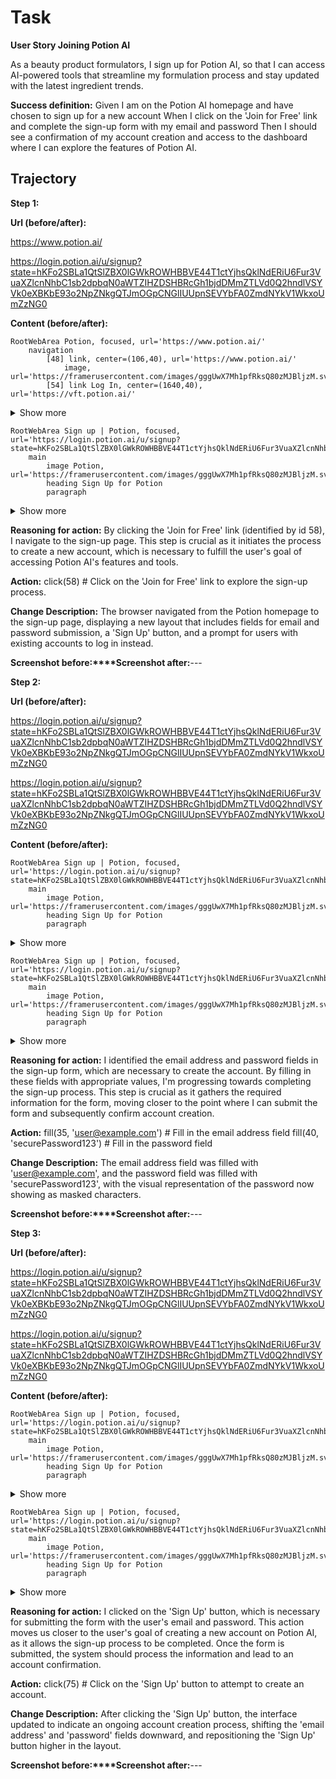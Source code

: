# Task

**User Story Joining Potion AI**

As a beauty product formulators,
I sign up for Potion AI,
so that I can access AI-powered tools that streamline my formulation process and stay updated with the latest ingredient trends.

**Success definition:** Given I am on the Potion AI homepage and have chosen to sign up for a new account
When I click on the 'Join for Free' link and complete the sign-up form with my email and password
Then I should see a confirmation of my account creation and access to the dashboard where I can explore the features of Potion AI.

## Trajectory

**Step 1:**

**Url (before/after):** 

https://www.potion.ai/

https://login.potion.ai/u/signup?state=hKFo2SBLa1QtSlZBX0lGWkROWHBBVE44T1ctYjhsQklNdERiU6Fur3VuaXZlcnNhbC1sb2dpbqN0aWTZIHZDSHBRcGh1bjdDMmZTLVd0Q2hndlVSYVk0eXBKbE93o2NpZNkgQTJmOGpCNGlIUUpnSEVYbFA0ZmdNYkV1WkxoUmZzNG0

**Content (before/after):** 

```
RootWebArea Potion, focused, url='https://www.potion.ai/'
	navigation
		[48] link, center=(106,40), url='https://www.potion.ai/'
			image, url='https://framerusercontent.com/images/gggUwX7Mh1pfRksQ80zMJBljzM.svg'
		[54] link Log In, center=(1640,40), url='https://vft.potion.ai/'
```
<details><summary>Show more</summary>

```
			paragraph
		[58] link Join for Free, center=(1773,40), url='https://vft.potion.ai/signup'
			paragraph
	paragraph
		StaticText Want to know which ingredients are inside the latest beauty product launches? Join Potion to get access to our bi-weekly newsletter!
	banner
		image, url='https://framerusercontent.com/images/B7vzzgBZI8SDEH4mu13TgsXwc.png?scale-down-to=2048'
		heading From brainstorm to bench faster than ever before
		heading Search for ingredients and turn benchmarks into starting formulas—powered by AI
		[78] link Join for Free, center=(960,631), url='https://vft.potion.ai/signup'
			paragraph
	list
		listitem
			image, url='https://framerusercontent.com/images/01QytJ02qlBzo7LUQLCtKJEA.png?scale-down-to=512'
		listitem
			image, url='https://framerusercontent.com/images/fKYzjhcnwozLAdrCuWAjW1z01Yo.png?scale-down-to=512'
		listitem
			image, url='https://framerusercontent.com/images/JGOtOSeupg7TQLyKvVhPF0kLZOU.png?scale-down-to=512'
		listitem
			image, url='https://framerusercontent.com/images/ohY8Ezp1yQElT0NV7rWIgQw3GE.png?scale-down-to=512'
		listitem
			image, url='https://framerusercontent.com/images/QQLhUVCqkAotX18nZBaWNEuDTk.png'
		listitem
			image, url='https://framerusercontent.com/images/urEnNFqbpMqYfPFAWk84KKMjhI.png?scale-down-to=512'
		listitem
			image, url='https://framerusercontent.com/images/oxNe7JjZyHV9QClrUdOiDev1aTQ.png'
		listitem
			image, url='https://framerusercontent.com/images/zzCeJctofw6Tkuyp6FRegutgU.png?scale-down-to=512'
		listitem
			image, url='https://framerusercontent.com/images/lXXUncbQCq5YmERvUKXjIxPTc.webp?scale-down-to=512'
		listitem
			image, url='https://framerusercontent.com/images/SXhC6HlUAs7xlngMPQXRU4AbSA.png?scale-down-to=512'
		listitem
			image, url='https://framerusercontent.com/images/krzs8teaPsxIlYMCjzZ5cMXwW8U.png?scale-down-to=512'
		listitem
			image, url='https://framerusercontent.com/images/YMjrEqficbL7sQNYFUUw3l4GDrc.svg?scale-down-to=512'
		listitem
			image, url='https://framerusercontent.com/images/dgfWqWpGSWZVRns5hR7MfCzHQJI.png?scale-down-to=512'
		listitem
			image, url='https://framerusercontent.com/images/vQCQGADYm1UFKI3XC3ZBSaUYu4.png?scale-down-to=512'
		listitem
			image, url='https://framerusercontent.com/images/BaJthcYd9miIY8Sb1LXjIssfK3c.png'
		listitem
			image, url='https://framerusercontent.com/images/pQrwSJsl1MsQrErNFOWq8LBi3vs.png'
		listitem
			image, url='https://framerusercontent.com/images/02wwyENMvJf9dmewm0MTfZUepE.png?scale-down-to=512'
		[153] listitem, center=(398,950)
			image, url='https://framerusercontent.com/images/vYhXOGrRRXRe1pJ0FejyJtMWok.png?scale-down-to=512'
	heading AI Ingredient Search
	[181] li, center=(1461,950)
	[177] li, center=(1330,950)
	[173] li, center=(1205,950)
	[169] li, center=(1047,950)
	[165] li, center=(866,950)
	[161] li, center=(700,950)
	[157] li, center=(534,950)
	paragraph
		StaticText Find ingredients faster, by typing in exactly what you need in natural language
	link See More —>, url='https://www.potion.ai/#ai-powered-search-1'
		paragraph
	heading AI Formula Search
	paragraph
		StaticText Search across thousands of beauty products
		StaticText on the market
	link See More —>, url='https://www.potion.ai/#ai-powered-formula-search-1'
		paragraph
	heading Evaluate Benchmarks
	paragraph
		StaticText Use our 'Deformulator' to deconstruct benchmarks into starter formulas
	link See More —>, url='https://www.potion.ai/#reverse-engineering-1'
		paragraph
	heading Retailer Compliance
	paragraph
		StaticText Screen ingredients and formulas against top retailer standards
	link See More —>, url='https://www.potion.ai/#retailer-compliance-1'
		paragraph
	heading What People Are Saying About Us
	heading Potion is becoming a trusted addition to formulators’ toolkits
	heading Formulators save time and innovate quicker with Potion.
	image, url='https://framerusercontent.com/images/7ybcvh1qeRiuJFhrSxC28nNi49I.png'
	heading Jennifer Cookson
	paragraph
		StaticText Arcaea
	paragraph
		StaticText Ingredient research and competitive analysis that used to take me hours, Potion takes care of in a matter of minutes.
	image, url='https://framerusercontent.com/images/BzEAZcBzGfelR695WPgasoB3sKk.png'
	heading Luciana Coutinho
	paragraph
		StaticText Luluble
	paragraph
		StaticText Potion is now the first place I go when I receive   a product brief and benchmark. I’m thrilled to finally see AI tools that actually help formulators work smarter and faster.
	image, url='https://framerusercontent.com/images/gt93aeqLrWep0QDUaDwc8FUnYQ.png'
	heading Emma Sobel
	paragraph
		StaticText Olaplex
	paragraph
		StaticText Potion will open your eyes to the cosmetic formulation world. I can get context on how ingredients are being used and quickly create my own starter formulas.
	image, url='https://framerusercontent.com/images/5PENNch2bFmqRGdLwoBvTaKaYgE.png'
	heading Aubri Thompson
	paragraph
		StaticText Rebrand Skincare
	paragraph
		StaticText I'm able to discover ingredients that meet my criteria, faster. Finding ingredients I can use that I haven't heard about before—that is success for me.
	heading AI-Powered Ingredient Search
	heading Find the best ingredients faster, by typing in exactly what you need
	heading Search how you think—in natural language.
	image, url='https://framerusercontent.com/images/zqDDa87rG46BbtEZNNKBRHWg.svg'
	heading AI-Powered Formula Search
	heading Search intelligently across thousands of beauty products
	heading Conduct market research in minutes, not hours.
	image, url='https://framerusercontent.com/images/qJko1ogVpK5GNvVSS1KspLoQriw.png'
	heading Evaluate Benchmarks
	heading Use our 'Deformulator' to go from benchmark to starter formula at the speed of light
	heading Enter your INCI list. We’ll find the matching raw materials and blends from our database—the largest index of trade names on the market.
	image, url='https://framerusercontent.com/images/BIidMkY2GJl7OeEa4KFRiMpGPCU.png?scale-down-to=1024'
	heading Retailer Compliance Screener
	heading Screen ingredients and formulas against top retailer compliance standards
	image, url='https://framerusercontent.com/images/wkUB05ijqUMnJBoGJk2b2m1F9Q.jpg'
	image, url='https://framerusercontent.com/images/9fY0W0pgTCddenkeTz84rI3woU.jpg'
	image, url='https://framerusercontent.com/images/GiHah4QBnPOqXkDT06D2fnbHqXQ.png'
	image, url='https://framerusercontent.com/images/m3ftLTghhg9y9YcyyHYwG6fR7SY.jpg?scale-down-to=512'
	image, url='https://framerusercontent.com/images/SEYFSYBtGHAZ9lH2UAizsi1Qck.png?scale-down-to=512'
	heading Who Are We?
	heading Potion is building the future of formulation
	heading We are an AI company based in San Francisco, California. We create tools to help formulators spend less time on the repetitive and mundane, and more time innovating. Potion's technologies are globally patented.
	image, url='https://framerusercontent.com/images/Zv0RBguKOl9Qs0TszNVivcOVdvA.png?scale-down-to=2048'
	contentinfo
		link Potion AI, url='https://www.potion.ai/'
			image, url='https://framerusercontent.com/images/Jlh5rfsHwUAGA3EwrcLF2jgUmC0.svg'
			heading Potion AI
		heading Contact
			link Contact, url='mailto:hello@potion.ai'
		heading LinkedIn
			link LinkedIn, url='https://www.linkedin.com/company/potionai/mycompany/verification/'
		heading Terms & Conditions
			link Terms & Conditions, url='https://www.potion.ai/termsconditions'
		heading Privacy Policy
			link Privacy Policy, url='https://www.potion.ai/privacypolicy'
		heading © Potion AI, Inc. 2024
```
</details>



```
RootWebArea Sign up | Potion, focused, url='https://login.potion.ai/u/signup?state=hKFo2SBLa1QtSlZBX0lGWkROWHBBVE44T1ctYjhsQklNdERiU6Fur3VuaXZlcnNhbC1sb2dpbqN0aWTZIHZDSHBRcGh1bjdDMmZTLVd0Q2hndlVSYVk0eXBKbE93o2NpZNkgQTJmOGpCNGlIUUpnSEVYbFA0ZmdNYkV1WkxoUmZzNG0'
	main
		image Potion, url='https://framerusercontent.com/images/gggUwX7Mh1pfRksQ80zMJBljzM.svg'
		heading Sign Up for Potion
		paragraph
```
<details><summary>Show more</summary>

```
			StaticText Create your account to continue to Potion.
		LabelText
			StaticText Email address
		[35] textbox Email address, center=(960,552), autocomplete=email, contenteditable=True, required, type=text
		LabelText
			StaticText Password
		[40] textbox Password, center=(938,618), autocomplete=new-password, contenteditable=True, required, type=password
		[42] button Show password, center=(1097,618), inner_text=Show password
Show password, type=button
		Iframe Widget containing a Cloudflare security challenge
		[75] button Sign Up, center=(960,776), type=submit
		paragraph
			StaticText Already have an account?
			[78] link Log in, center=(991,828), url='https://login.potion.ai/u/login?state=hKFo2SBLa1QtSlZBX0lGWkROWHBBVE44T1ctYjhsQklNdERiU6Fur3VuaXZlcnNhbC1sb2dpbqN0aWTZIHZDSHBRcGh1bjdDMmZTLVd0Q2hndlVSYVk0eXBKbE93o2NpZNkgQTJmOGpCNGlIUUpnSEVYbFA0ZmdNYkV1WkxoUmZzNG0'
		StaticText OR
		[85] button Continue with Google, center=(960,440), type=submit
```
</details>

**Reasoning for action:** By clicking the 'Join for Free' link (identified by id 58), I navigate to the sign-up page. This step is crucial as it initiates the process to create a new account, which is necessary to fulfill the user's goal of accessing Potion AI's features and tools.

**Action:** click(58) # Click on the 'Join for Free' link to explore the sign-up process.

**Change Description:** The browser navigated from the Potion homepage to the sign-up page, displaying a new layout that includes fields for email and password submission, a 'Sign Up' button, and a prompt for users with existing accounts to log in instead.

**Screenshot before:****Screenshot after:**---

**Step 2:**

**Url (before/after):** 

https://login.potion.ai/u/signup?state=hKFo2SBLa1QtSlZBX0lGWkROWHBBVE44T1ctYjhsQklNdERiU6Fur3VuaXZlcnNhbC1sb2dpbqN0aWTZIHZDSHBRcGh1bjdDMmZTLVd0Q2hndlVSYVk0eXBKbE93o2NpZNkgQTJmOGpCNGlIUUpnSEVYbFA0ZmdNYkV1WkxoUmZzNG0

https://login.potion.ai/u/signup?state=hKFo2SBLa1QtSlZBX0lGWkROWHBBVE44T1ctYjhsQklNdERiU6Fur3VuaXZlcnNhbC1sb2dpbqN0aWTZIHZDSHBRcGh1bjdDMmZTLVd0Q2hndlVSYVk0eXBKbE93o2NpZNkgQTJmOGpCNGlIUUpnSEVYbFA0ZmdNYkV1WkxoUmZzNG0

**Content (before/after):** 

```
RootWebArea Sign up | Potion, focused, url='https://login.potion.ai/u/signup?state=hKFo2SBLa1QtSlZBX0lGWkROWHBBVE44T1ctYjhsQklNdERiU6Fur3VuaXZlcnNhbC1sb2dpbqN0aWTZIHZDSHBRcGh1bjdDMmZTLVd0Q2hndlVSYVk0eXBKbE93o2NpZNkgQTJmOGpCNGlIUUpnSEVYbFA0ZmdNYkV1WkxoUmZzNG0'
	main
		image Potion, url='https://framerusercontent.com/images/gggUwX7Mh1pfRksQ80zMJBljzM.svg'
		heading Sign Up for Potion
		paragraph
```
<details><summary>Show more</summary>

```
			StaticText Create your account to continue to Potion.
		LabelText
			StaticText Email address
		[35] textbox Email address, center=(960,552), autocomplete=email, contenteditable=True, required, type=text
		LabelText
			StaticText Password
		[40] textbox Password, center=(938,618), autocomplete=new-password, contenteditable=True, required, type=password
		[42] button Show password, center=(1097,618), inner_text=Show password
Show password, type=button
		Iframe Widget containing a Cloudflare security challenge
		[75] button Sign Up, center=(960,776), type=submit
		paragraph
			StaticText Already have an account?
			[78] link Log in, center=(991,828), url='https://login.potion.ai/u/login?state=hKFo2SBLa1QtSlZBX0lGWkROWHBBVE44T1ctYjhsQklNdERiU6Fur3VuaXZlcnNhbC1sb2dpbqN0aWTZIHZDSHBRcGh1bjdDMmZTLVd0Q2hndlVSYVk0eXBKbE93o2NpZNkgQTJmOGpCNGlIUUpnSEVYbFA0ZmdNYkV1WkxoUmZzNG0'
		StaticText OR
		[85] button Continue with Google, center=(960,440), type=submit
```
</details>



```
RootWebArea Sign up | Potion, focused, url='https://login.potion.ai/u/signup?state=hKFo2SBLa1QtSlZBX0lGWkROWHBBVE44T1ctYjhsQklNdERiU6Fur3VuaXZlcnNhbC1sb2dpbqN0aWTZIHZDSHBRcGh1bjdDMmZTLVd0Q2hndlVSYVk0eXBKbE93o2NpZNkgQTJmOGpCNGlIUUpnSEVYbFA0ZmdNYkV1WkxoUmZzNG0'
	main
		image Potion, url='https://framerusercontent.com/images/gggUwX7Mh1pfRksQ80zMJBljzM.svg'
		heading Sign Up for Potion
		paragraph
```
<details><summary>Show more</summary>

```
			StaticText Create your account to continue to Potion.
		LabelText
			StaticText Email address
		[35] textbox Email address value='user@example.com', center=(960,438), autocomplete=email, contenteditable=True, required, type=text
		LabelText
			StaticText Password
		[40] textbox Password value='•••••••••••••••••', center=(938,504), autocomplete=new-password, contenteditable=True, focused, required, type=password
		[42] button Show password, center=(1097,504), inner_text=Show password
Show password, type=button
		Iframe Widget containing a Cloudflare security challenge
		generic, atomic
			list
				listitem
					StaticText Your password must contain:
					list
						[59] listitem, center=(965,674), inner_text=At least 8 characters
							StaticText •
							StaticText At least 8 characters
						listitem
							StaticText •
							StaticText At least 3 of the following:
							list
								[65] listitem, center=(977,730), inner_text=Lower case letters (a-z)
									StaticText •
									StaticText Lower case letters (a-z)
								[67] listitem, center=(977,758), inner_text=Upper case letters (A-Z)
									StaticText •
									StaticText Upper case letters (A-Z)
								[69] listitem, center=(977,786), inner_text=Numbers (0-9)
									StaticText •
									StaticText Numbers (0-9)
								[71] listitem, center=(977,814), inner_text=Special characters (e.g. !@#$%^&*)
									StaticText •
									StaticText Special characters (e.g. !@#$%^&*)
		[75] button Sign Up, center=(960,890), type=submit
		paragraph
			StaticText Already have an account?
			[78] link Log in, center=(991,942), url='https://login.potion.ai/u/login?state=hKFo2SBLa1QtSlZBX0lGWkROWHBBVE44T1ctYjhsQklNdERiU6Fur3VuaXZlcnNhbC1sb2dpbqN0aWTZIHZDSHBRcGh1bjdDMmZTLVd0Q2hndlVSYVk0eXBKbE93o2NpZNkgQTJmOGpCNGlIUUpnSEVYbFA0ZmdNYkV1WkxoUmZzNG0'
		StaticText OR
		[85] button Continue with Google, center=(960,326), type=submit
```
</details>

**Reasoning for action:** I identified the email address and password fields in the sign-up form, which are necessary to create the account. By filling in these fields with appropriate values, I'm progressing towards completing the sign-up process. This step is crucial as it gathers the required information for the form, moving closer to the point where I can submit the form and subsequently confirm account creation.

**Action:** fill(35, 'user@example.com') # Fill in the email address field
fill(40, 'securePassword123') # Fill in the password field

**Change Description:** The email address field was filled with 'user@example.com', and the password field was filled with 'securePassword123', with the visual representation of the password now showing as masked characters.

**Screenshot before:****Screenshot after:**---

**Step 3:**

**Url (before/after):** 

https://login.potion.ai/u/signup?state=hKFo2SBLa1QtSlZBX0lGWkROWHBBVE44T1ctYjhsQklNdERiU6Fur3VuaXZlcnNhbC1sb2dpbqN0aWTZIHZDSHBRcGh1bjdDMmZTLVd0Q2hndlVSYVk0eXBKbE93o2NpZNkgQTJmOGpCNGlIUUpnSEVYbFA0ZmdNYkV1WkxoUmZzNG0

https://login.potion.ai/u/signup?state=hKFo2SBLa1QtSlZBX0lGWkROWHBBVE44T1ctYjhsQklNdERiU6Fur3VuaXZlcnNhbC1sb2dpbqN0aWTZIHZDSHBRcGh1bjdDMmZTLVd0Q2hndlVSYVk0eXBKbE93o2NpZNkgQTJmOGpCNGlIUUpnSEVYbFA0ZmdNYkV1WkxoUmZzNG0

**Content (before/after):** 

```
RootWebArea Sign up | Potion, focused, url='https://login.potion.ai/u/signup?state=hKFo2SBLa1QtSlZBX0lGWkROWHBBVE44T1ctYjhsQklNdERiU6Fur3VuaXZlcnNhbC1sb2dpbqN0aWTZIHZDSHBRcGh1bjdDMmZTLVd0Q2hndlVSYVk0eXBKbE93o2NpZNkgQTJmOGpCNGlIUUpnSEVYbFA0ZmdNYkV1WkxoUmZzNG0'
	main
		image Potion, url='https://framerusercontent.com/images/gggUwX7Mh1pfRksQ80zMJBljzM.svg'
		heading Sign Up for Potion
		paragraph
```
<details><summary>Show more</summary>

```
			StaticText Create your account to continue to Potion.
		LabelText
			StaticText Email address
		[35] textbox Email address value='user@example.com', center=(960,438), autocomplete=email, contenteditable=True, required, type=text
		LabelText
			StaticText Password
		[40] textbox Password value='•••••••••••••••••', center=(938,504), autocomplete=new-password, contenteditable=True, focused, required, type=password
		[42] button Show password, center=(1097,504), inner_text=Show password
Show password, type=button
		Iframe Widget containing a Cloudflare security challenge
		generic, atomic
			list
				listitem
					StaticText Your password must contain:
					list
						[59] listitem, center=(965,674), inner_text=At least 8 characters
							StaticText •
							StaticText At least 8 characters
						listitem
							StaticText •
							StaticText At least 3 of the following:
							list
								[65] listitem, center=(977,730), inner_text=Lower case letters (a-z)
									StaticText •
									StaticText Lower case letters (a-z)
								[67] listitem, center=(977,758), inner_text=Upper case letters (A-Z)
									StaticText •
									StaticText Upper case letters (A-Z)
								[69] listitem, center=(977,786), inner_text=Numbers (0-9)
									StaticText •
									StaticText Numbers (0-9)
								[71] listitem, center=(977,814), inner_text=Special characters (e.g. !@#$%^&*)
									StaticText •
									StaticText Special characters (e.g. !@#$%^&*)
		[75] button Sign Up, center=(960,890), type=submit
		paragraph
			StaticText Already have an account?
			[78] link Log in, center=(991,942), url='https://login.potion.ai/u/login?state=hKFo2SBLa1QtSlZBX0lGWkROWHBBVE44T1ctYjhsQklNdERiU6Fur3VuaXZlcnNhbC1sb2dpbqN0aWTZIHZDSHBRcGh1bjdDMmZTLVd0Q2hndlVSYVk0eXBKbE93o2NpZNkgQTJmOGpCNGlIUUpnSEVYbFA0ZmdNYkV1WkxoUmZzNG0'
		StaticText OR
		[85] button Continue with Google, center=(960,326), type=submit
```
</details>



```
RootWebArea Sign up | Potion, focused, url='https://login.potion.ai/u/signup?state=hKFo2SBLa1QtSlZBX0lGWkROWHBBVE44T1ctYjhsQklNdERiU6Fur3VuaXZlcnNhbC1sb2dpbqN0aWTZIHZDSHBRcGh1bjdDMmZTLVd0Q2hndlVSYVk0eXBKbE93o2NpZNkgQTJmOGpCNGlIUUpnSEVYbFA0ZmdNYkV1WkxoUmZzNG0'
	main
		image Potion, url='https://framerusercontent.com/images/gggUwX7Mh1pfRksQ80zMJBljzM.svg'
		heading Sign Up for Potion
		paragraph
```
<details><summary>Show more</summary>

```
			StaticText Create your account to continue to Potion.
		LabelText
			StaticText Email address
		[35] textbox Email address value='user@example.com', center=(960,552), autocomplete=email, contenteditable=True, required, type=text
		LabelText
			StaticText Password
		[40] textbox Password, center=(938,618), autocomplete=new-password, contenteditable=True, required, type=password
		[42] button Show password, center=(1097,618), inner_text=Show password
Show password, type=button
		Iframe Widget containing a Cloudflare security challenge
		[75] button Sign Up, center=(960,776), type=submit
		paragraph
			StaticText Already have an account?
			[78] link Log in, center=(991,828), url='https://login.potion.ai/u/login?state=hKFo2SBLa1QtSlZBX0lGWkROWHBBVE44T1ctYjhsQklNdERiU6Fur3VuaXZlcnNhbC1sb2dpbqN0aWTZIHZDSHBRcGh1bjdDMmZTLVd0Q2hndlVSYVk0eXBKbE93o2NpZNkgQTJmOGpCNGlIUUpnSEVYbFA0ZmdNYkV1WkxoUmZzNG0'
		StaticText OR
		[85] button Continue with Google, center=(960,440), type=submit
```
</details>

**Reasoning for action:** I clicked on the 'Sign Up' button, which is necessary for submitting the form with the user's email and password. This action moves us closer to the user's goal of creating a new account on Potion AI, as it allows the sign-up process to be completed. Once the form is submitted, the system should process the information and lead to an account confirmation.

**Action:** click(75) # Click on the 'Sign Up' button to attempt to create an account.

**Change Description:** After clicking the 'Sign Up' button, the interface updated to indicate an ongoing account creation process, shifting the 'email address' and 'password' fields downward, and repositioning the 'Sign Up' button higher in the layout.

**Screenshot before:****Screenshot after:**---

